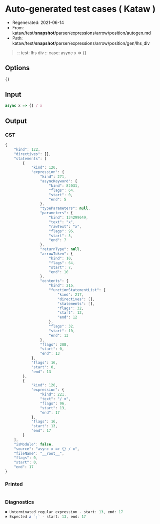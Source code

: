 # Auto-generated test cases ( Kataw )
- Regenerated: 2021-06-14
- From: kataw/test/__snapshot__/parser/expressions/arrow/position/autogen.md
- Path: kataw/test/__snapshot__/parser/expressions/arrow/position/gen/lhs_div
> :: test: lhs div
> :: case: async x => {}
## Options

`````js
{}
`````
## Input

`````js
async x => {} / x
`````
## Output

### CST

```javascript
{
    "kind": 122,
    "directives": [],
    "statements": [
        {
            "kind": 120,
            "expression": {
                "kind": 271,
                "asyncKeyword": {
                    "kind": 82031,
                    "flags": 64,
                    "start": 0,
                    "end": 5
                },
                "typeParameters": null,
                "parameters": {
                    "kind": 134299649,
                    "text": "x",
                    "rawText": "x",
                    "flags": 96,
                    "start": 5,
                    "end": 7
                },
                "returnType": null,
                "arrowToken": {
                    "kind": 10,
                    "flags": 64,
                    "start": 7,
                    "end": 10
                },
                "contents": {
                    "kind": 216,
                    "functionStatementList": {
                        "kind": 217,
                        "directives": [],
                        "statements": [],
                        "flags": 32,
                        "start": 12,
                        "end": 12
                    },
                    "flags": 32,
                    "start": 10,
                    "end": 13
                },
                "flags": 288,
                "start": 0,
                "end": 13
            },
            "flags": 16,
            "start": 0,
            "end": 13
        },
        {
            "kind": 120,
            "expression": {
                "kind": 221,
                "text": "/ x",
                "flags": 96,
                "start": 13,
                "end": 17
            },
            "flags": 16,
            "start": 13,
            "end": 17
        }
    ],
    "isModule": false,
    "source": "async x => {} / x",
    "fileName": "__root__",
    "flags": 0,
    "start": 0,
    "end": 17
}
```

### Printed

```javascript

```

### Diagnostics

```javascript
✖ Unterminated regular expression - start: 13, end: 17
✖ Expected a `;` - start: 13, end: 17

```

